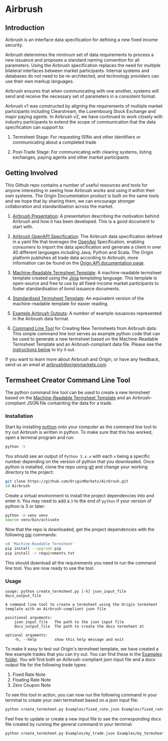 # Airbrush

## Introduction

Airbrush is an interface data specification for defining a new fixed income security.

Airbrush determines the minimum set of data requirements to process a new issuance and proposes a standard
naming convention for all parameters. Using the Airbrush specification replaces the need for multiple
bilateral interfaces between market participants. Internal systems and databases do not need to be
re-architected, and technology providers can use their own markup languages.

Airbrush ensures that when communicating with one another, systems will send and receive the necessary
set of parameters in a consistent format.

Airbrush v1 was constructed by aligning the requirements of multiple market participants including
Clearstream, the Luxembourg Stock Exchange and major paying agents. In Airbrush v2, we have continued
to work closely with industry participants to extend the scope of communication that the data specification
can support to:

 1. Termsheet Stage: For requesting ISINs and other identifiers or communicating about a completed trade

 2. Post-Trade Stage: For communicating with clearing systems, listing exchanges, paying agents and other
 market participants

## Getting Involved

This Github repo contains a number of useful resources and tools for anyone interesting in seeing how
Airbrush works and using it within their own systems. The Origin Documentation product is built on the same
tools and we hope that by sharing them, we can encourage stronger collaboration and standardisation across
the market.

 1. [Airbrush Presentation](<Airbrush - Jun 2021_Final.pdf>): A presentation describing the motivation
 behind Airbrush and how it has been developed. This is a good document to start with.

 2. [Airbrush OpenAPI Specification](Airbrush.yaml): The Airbrush data specification defined in a
 yaml file that leverages the [OpenApi](https://www.openapis.org/) Specification, enabling consumers to
 import the data specification and generate a client in over 40 different languages including Java, Python
 and Scala. The Origin platform publishes all trade data according to Airbrush; more information can be
 found on the [Orign API documentation page](https://airbrush.originmarkets.com/v3/).

 3. [Machine-Readable Termsheet Template](<Machine-Readable Termsheet/Machine-Readable Termsheet.docx>): A
 machine-readable termsheet template created using the [Jinja](https://jinja.palletsprojects.com/)
 templating language. This template is open-source and free to use by all fixed-income market participants
 to foster standardisation of bond issuance documents.

 4. [Standardised Termsheet Template](<Standardised Termsheet.docx>): An equivalent version of the
 machine-readable template for easier reading.

 5. [Example Airbrush Outputs](<Machine-Readable Termsheet/Examples>): A number of example issuances
 represented in the Airbrush data format.

 6. [Command Line Tool](<Machine-Readable Termsheet/create_termsheet.py>) for Creating New Termsheets from
 Airbrush data: This simple command line tool serves as example python code that can be used to generate a
 new termsheet based on the Machine-Readable Termsheet Template and an Airbrush-compliant data file.
 Please see the [instructions below](#termsheet-creator-command-line-tool) to try it out.

If you want to learn more about Airbrush and Origin, or have any feedback, send us an email at
airbrush@originmarkets.com.

## Termsheet Creator Command Line Tool

The python command line tool can be used to create a new termsheet based on the
[Machine-Readable Termsheet Template](<Machine-Readable Termsheet/Machine-Readable Termsheet.docx>) and an
Airbrush-compliant JSON file containting the data for a trade.

### Installation

Start by installing [python](https://www.python.org/downloads/) onto your computer as the command line
tool to try out Airbrush is written in python. To make sure that this has worked, open a terminal program
and run:

```sh
python -V
```

You should see an output of `Python 3.x.x` with each `x` being a specific number depending on the version
of python that you downloaded. Once python is installed, clone the repo using [git](https://git-scm.com/)
and change your working directory to the project:

```sh
git clone https://github.com/OriginMarkets/Airbrush.git
cd Airbrush
```

Create a virtual environment to install the project dependencies into and enter it. You may need to add a `3` to the end of `python` if your version of python is 3 or later:

```sh
python -m venv venv
source venv/bin/activate
```

Now that the repo is downloaded, get the project dependencies with the following
[pip](https://www.python.org/downloads/) commands:

```sh
cd 'Machine-Readable Termsheet'
pip install --upgrade pip
pip install -r requirements.txt
```

This should download all the requirements you need to run the command line tool. You are now ready to use
the tool.

### Usage

```
usage: python create_termsheet.py [-h] json_input_file docx_output_file

A command line tool to create a termsheet using the Origin termsheet template with an Airbrush-compliant json file

positional arguments:
    json_input_file   The path to the json input file
    docx_output_file  The path to create the docx termsheet at

optional arguments:
    -h, --help        show this help message and exit
```

To make it easy to test out Origin's termsheet template, we have created a few example trades that you can
try out. You can find these in the [Examples folder](<Machine-Readable Termsheet/Examples>). You will find
both an Airbrush-compliant json input file and a docx output file for the following trade types:

 1. Fixed Rate Note
 2. Floating Rate Note
 3. Zero Coupon Note

To see this tool in action, you can now run the following command in your terminal to create your own
termsheet based on a json input file:

```sh
python create_termsheet.py Examples/fixed_rate.json Examples/fixed_rate.docx
```

Feel free to update or create a new input file to see the corresponding docx file created by running the
general command in your terminal:

```sh
python create_termsheet.py Examples/my_trade.json Examples/my_termsheet.docx
```
